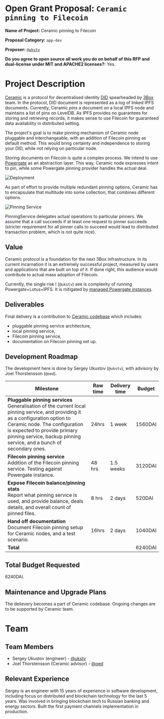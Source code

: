 # Open Grant Proposal: `Ceramic pinning to Filecoin`

**Name of Project:** Ceramic pinning to Filecoin

**Proposal Category:** `app-dev`

**Proposer:** [`@ukstv`](http://github.com/ukstv)

**Do you agree to open source all work you do on behalf of this RFP and dual-license under MIT and APACHE2 licenses?:** Yes.

# Project Description

[Ceramic](https://www.ceramic.network) is a protocol for decentralised identity [DID](https://w3c.github.io/did-core/) spearheaded by [3Box](https://3box.io) team. In the protocol, DID document is represented as a log of linked IPFS documents.
Currently, Ceramic _pins_ a document on a local IPFS node and maintains a list of pins on LevelDB.
As IPFS provides no guarantees for storing and retrieving records, it makes sense to use Filecoin for guaranteed data availability in distributed setting.

The project's goal is to make pinning mechanism of Ceramic node pluggable and interchangeable, with an addition of Filecoin pinning as default method. This would bring certainty and independence to storing your DID, while not relying on particular node.

Storing documents on Filecoin is quite a complex process. We intend to use [Powergate](https://docs.textile.io/powergate) as an abstraction layer. This way, Ceramic node expresses intent to pin, while some Powergate pinning provider handles the actual deal.

![Deployment](https://nd8jnw.db.files.1drv.com/y4m2RwldF6ImbjXjP1brkoI-8QPQF5ORH_wKt1V-0Kj_ThoNGD7P7SU5_HrjfE52nCrqYkReZRpAkehDrSffckEogRxfK5HcAZeefMOPVzac7q6Mtk-ORBt1WyCnWbi-RPjMund-XdpyghtJvQG4spbE-96rdQoglivUcJpuDMXdREj3Ss-SipQwbJDd59YboMHye__FLCqfnyFAJWllmuiOdasON_lyDNP730HHDERwRU/scheme.png?psid=1)

As part of effort to provide multiple redundant pinning options, Ceramic has to encapsulate that multitude into some collection, that combines different options.

![Pinning Service](https://nd8inw.db.files.1drv.com/y4maGBp-E0Z3DwJIS57R74ohIvigUGvMtfIzqmrkHmSPWAh5JTLkgbaW8bb8p-y2m2BG6cntDvEo7YsbfoYX9K69TAK0c6NuH9R8NqjKol1phOkKNy7xm1EdH_aW5QoJmjtMIAHOBGHU6xcFTUbLJpwx5pMXWhUdSyowfp95ef8cdb7e6g030ARVSEvUm_Wccv71-eIewO1tA7mLKEQNtghfQ/pinning-service.png?psid=1)

PinningService delegates actual operations to particular pinners. We assume that a call succeeds if at least one request to pinner succeeds (stricter requirement for all pinner calls to succeed would lead to distributed transaction problem, which is not quite nice).

## Value

Ceramic protocol is a foundation for the next 3Box infrastructure. In its current incarnation it is an extremely successful project, measured by users and applications that are built on top of it.
If done right, this audience would contribute to actual mass adoption of Filecoin.

Currently, the single risk I (`@ukstv`) see is complexity of running Powergate+Lotus+IPFS. It is mitigated by [managed Powergate instances](https://blog.textile.io/announcing-managed-powergate-instances-enterprise-filecoin-and-ipfs).

## Deliverables

Final delivery is a contribution to [Ceramic codebase](https://github.com/ceramicnetwork/ceramic/) which includes:
- pluggable pinning service architecture,
- local pinning service,
- Filecoin pinning service,
- documentation on Filecoin pinning set up.

## Development Roadmap

The development here is done by Sergey Ukustov (`@ukstv`), with advisory by Joel Thorstensson (`@oed`).

| Milestone                                                    | Raw time | Delivery time | Budget  |
| ------------------------------------------------------------ | -------- | ------------- | ------- |
| **Pluggable pinning services**<br />Generalisation of the current local pinning service, and providing it as a configuration option to Ceramic node. The configuration is expected to provide primary pinning service, backup pinning service, and a bunch of secondary ones. | 24hrs    | 1 week        | 1560DAI |
| **Filecoin pinning service**<br />Addition of the Filecoin pinning service. Testing against Powergate instance. | 48 hrs   | 1.5 weeks     | 3120DAI |
| **Expose Filecoin balance/pinning stats**<br />Report what pinning service is used, and provide balance, deals details, and overall count of pinned files. | 8 hrs    | 2 days        | 520DAI  |
| **Hand off documentation**<br />Document Filecoin pinning setup for Ceramic nodes, and a test scenario. | 16hrs    | 2 days        | 1040DAI |
| **Total**                                                    |          |               | 6240DAI |

## Total Budget Requested

6240DAI.

## Maintenance and Upgrade Plans

The delievery becomes a part of Ceramic codebase. Ongoing changes are to be supported by Ceramic team.

# Team

## Team Members

- Sergey Ukustov (engineer) - [@ukstv](https://github.com/ukstv)
- Joel Thorstensson (Ceramic advisor) - [@oed](https://github.com/oed)

## Relevant Experience

Sergey is an engineer with 15 years of experience in software development, including focus on distributed and blockchain technology for the last 5 years. Was involved in bringing blockchain tech to Russian banking and energy sectors. Built the first payment channels implementation in production.